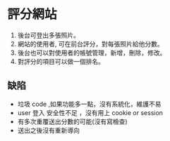 # 評分網站
1. 後台可登出多張照片。
2. 網站的使用者, 可在前台評分，對每張照片給他分數。
3. 後台也可以對使用者的帳號管理，新增，刪除，修改。
4. 對評分的項目可以做一個排名。

## 缺陷
- 垃圾 code ,如果功能多一點，沒有系統化，維護不易
- user 登入 安全性不足 ，沒有用上 cookie or session
- 有多次重覆送出分數的可能(沒有寫檢查)
- 送出之後沒有重新導向